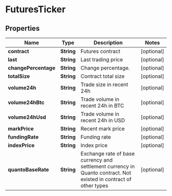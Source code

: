 
# FuturesTicker

## Properties
Name | Type | Description | Notes
------------ | ------------- | ------------- | -------------
**contract** | **String** | Futures contract |  [optional]
**last** | **String** | Last trading price |  [optional]
**changePercentage** | **String** | Change percentage. |  [optional]
**totalSize** | **String** | Contract total size |  [optional]
**volume24h** | **String** | Trade size in recent 24h |  [optional]
**volume24hBtc** | **String** | Trade volume in recent 24h in BTC |  [optional]
**volume24hUsd** | **String** | Trade volume in recent 24h in USD |  [optional]
**markPrice** | **String** | Recent mark price |  [optional]
**fundingRate** | **String** | Funding rate |  [optional]
**indexPrice** | **String** | Index price |  [optional]
**quantoBaseRate** | **String** | Exchange rate of base currency and settlement currency in Quanto contract. Not existed in contract of other types |  [optional]



